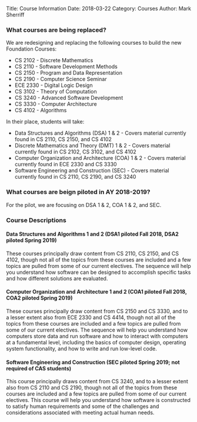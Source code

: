 Title: Course Information
Date: 2018-03-22
Category: Courses
Author: Mark Sherriff

### What courses are being replaced?

We are redesigning and replacing the following courses to build the new Foundation Courses:

* CS 2102 - Discrete Mathematics
* CS 2110 - Software Development Methods
* CS 2150 - Program and Data Representation
* CS 2190 - Computer Science Seminar
* ECE 2330 - Digital Logic Design
* CS 3102 - Theory of Computation
* CS 3240 - Advanced Software Development
* CS 3330 - Computer Architecture
* CS 4102 - Algorithms

In their place, students will take:

* Data Structures and Algorithms (DSA) 1 & 2 - Covers material currently found in CS 2110, CS 2150, and CS 4102
* Discrete Mathematics and Theory (DMT) 1 & 2 - Covers material currently found in CS 2102, CS 3102, and CS 4102
* Computer Organization and Architecture (COA) 1 & 2 - Covers material currently found in ECE 2330 and CS 3330
* Software Engineering and Construction (SEC) - Covers material currently found in CS 2110, CS 2190, and CS 3240

### What courses are beign piloted in AY 2018-2019?

For the pilot, we are focusing on DSA 1 & 2, COA 1 & 2, and SEC.

### Course Descriptions

#### Data Structures and Algorithms 1 and 2 (DSA1 piloted Fall 2018, DSA2 piloted Spring 2019)
These courses principally draw content from CS 2110, CS 2150, and CS 4102, though not all of the topics from these courses are included and a few topics are pulled from some of our current electives. The sequence will help you understand how software can be designed to accomplish specific tasks and how different solutions are evaluated.

#### Computer Organization and Architecture 1 and 2 (COA1 piloted Fall 2018, COA2 piloted Spring 2019)
These courses principally draw content from CS 2150 and CS 3330, and to a lesser extent also from ECE 2330 and CS 4414, though not all of the topics from these courses are included and a few topics are pulled from some of our current electives. The sequence will help you understand how computers store data and run software and how to interact with computers at a fundamental level, including the basics of computer design, operating system functionality, and how to write and run low-level code.

#### Software Engineering and Construction (SEC piloted Spring 2019; not required of CAS students)
This course principally draws content from CS 3240, and to a lesser extent also from CS 2110 and CS 2190, though not all of the topics from these courses are included and a few topics are pulled from some of our current electives. This course will help you understand how software is constructed to satisfy human requirements and some of the challenges and considerations associated with meeting actual human needs.
